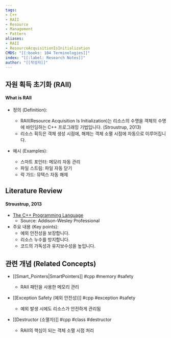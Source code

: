 ```yaml
---
tags:
- C++
- RAII
- Resource
- Management
- Pattern
aliases:
- RAII
- ResourceAcquisitionIsInitialization
CMDS: "[[:books: 104 Terminologies]]" 
index: "[[:label: Research Notes]]"
author: "[[작성자]]" 
---
```


## 자원 획득 초기화 (RAII)

#### What is RAII

- 정의 (Definition):
	- RAII(Resource Acquisition Is Initialization)는 리소스의 수명을 객체의 수명에 바인딩하는 C++ 프로그래밍 기법입니다. (Stroustrup, 2013)
	- 리소스 획득은 객체 생성 시점에, 해제는 객체 소멸 시점에 자동으로 이루어집니다.

- 예시 (Examples):
	- 스마트 포인터: 메모리 자동 관리
	- 파일 스트림: 파일 자동 닫기
	- 락 가드: 뮤텍스 자동 해제

## Literature Review

#### Stroustrup, 2013
- [The C++ Programming Language](https://www.stroustrup.com/4th.html)
	- Source: Addison-Wesley Professional
- 주요 내용 (Key points):
	- 예외 안전성을 보장합니다.
	- 리소스 누수를 방지합니다.
	- 코드의 가독성과 유지보수성을 높입니다.

## 관련 개념 (Related Concepts)

- [[Smart_Pointers|SmartPointers]] #cpp #memory #safety
	- RAII 패턴을 사용한 메모리 관리

- [[Exception Safety (예외 안전성)]] #cpp #exception #safety
	- 예외 발생 시에도 리소스가 안전하게 관리됨

- [[Destructor (소멸자)]] #cpp #class #destructor
	- RAII의 핵심이 되는 객체 소멸 시점 처리 